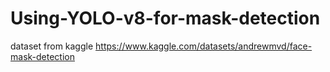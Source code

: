 # Using-YOLO-v8-for-mask-detection
dataset from kaggle  https://www.kaggle.com/datasets/andrewmvd/face-mask-detection
